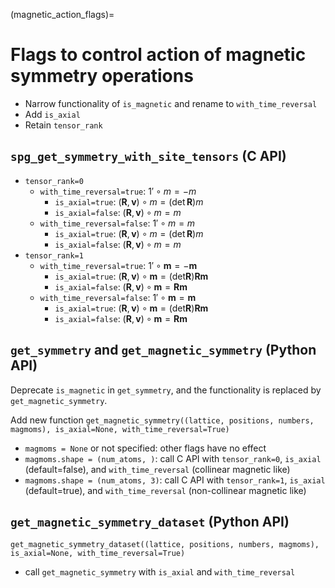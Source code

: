 (magnetic_action_flags)=

# Flags to control action of magnetic symmetry operations

- Narrow functionality of `is_magnetic` and rename to `with_time_reversal`
- Add `is_axial`
- Retain `tensor_rank`

<!-- In this document, refer to `is_magnetic` in previous functions as `is_magnetic_old`. -->

## `spg_get_symmetry_with_site_tensors` (C API)

<!-- ### Previous behavior

- `tensor_rank=0`: $(\mathbf{R}, \mathbf{v}) \circ m = m$
    - `is_magnetic_old=true`: $1' \circ m = -m$
    - `is_magnetic_old=false`: $1' \circ m = m$
- `tensor_rank=1`: $(\mathbf{R}, \mathbf{v}) \circ \mathbf{m} = (\mathrm{det} \mathbf{R}) \mathbf{R} \mathbf{m}$
    - `is_magnetic_old=true`: $1' \circ \mathbf{m} = -\mathbf{m}$
    - `is_magnetic_old=false`: $1' \circ \mathbf{m} = \mathbf{m}$

### Proposed behavior -->

- `tensor_rank=0`
  - `with_time_reversal=true`: $1' \circ m = -m$
    - `is_axial=true`: $(\mathbf{R}, \mathbf{v}) \circ m = (\det\mathbf{R}) m$
    - `is_axial=false`: $(\mathbf{R}, \mathbf{v}) \circ m = m$
  - `with_time_reversal=false`: $1' \circ m = m$
    - `is_axial=true`: $(\mathbf{R}, \mathbf{v}) \circ m = (\det\mathbf{R}) m$
    - `is_axial=false`: $(\mathbf{R}, \mathbf{v}) \circ m = m$
- `tensor_rank=1`
  - `with_time_reversal=true`: $1' \circ \mathbf{m} = -\mathbf{m}$
    - `is_axial=true`: $(\mathbf{R}, \mathbf{v}) \circ \mathbf{m} = (\mathrm{det} \mathbf{R}) \mathbf{R} \mathbf{m}$
    - `is_axial=false`: $(\mathbf{R}, \mathbf{v}) \circ \mathbf{m} = \mathbf{R} \mathbf{m}$
  - `with_time_reversal=false`: $1' \circ \mathbf{m} = \mathbf{m}$
    - `is_axial=true`: $(\mathbf{R}, \mathbf{v}) \circ \mathbf{m} = (\mathrm{det} \mathbf{R}) \mathbf{R} \mathbf{m}$
    - `is_axial=false`: $(\mathbf{R}, \mathbf{v}) \circ \mathbf{m} = \mathbf{R} \mathbf{m}$

<!-- ### Correspondence

| `tensor_rank` | `is_magnetic_old` |   | `with_time_reversal` | `is_axial` |
| ------------- | ----------------- | - | -------------------- | ---------- |
| 0             | `true`            |   | `true`               | `false`    |
| 0             | `false`           |   | `false`              | `false`    |
| 1             | `true`            |   | `true`               | `true`     |
| 1             | `false`           |   | `false`              | `true`     | -->

<!-- ## `spg_get_magnetic_dataset` (C API)

- Previous behavior: call `spg_get_symmetry_with_site_tensors` with `is_magnetic_old=true` -->

## `get_symmetry` and `get_magnetic_symmetry` (Python API)

<!-- ### Previous behaviors

`get_symmetry((lattice, positions, numbers, magmoms), is_magnetic_old=True)`
- `magmoms = None` or not specified: other flags have no effect
- `magmoms.shape = (num_atoms, )`: call C API with `tensor_rank=0` and `is_magnetic_old`
- `magmoms.shape = (num_atoms, 3)`: call C API with `tensor_rank=1` and `is_magnetic_old`

### Proposed behavior -->

Deprecate `is_magnetic` in `get_symmetry`, and the functionality is replaced by
`get_magnetic_symmetry`.

Add new function `get_magnetic_symmetry((lattice, positions, numbers, magmoms), is_axial=None, with_time_reversal=True)`

- `magmoms = None` or not specified: other flags have no effect
- `magmoms.shape = (num_atoms, )`: call C API with `tensor_rank=0`, `is_axial`
  (default=false), and `with_time_reversal` (collinear magnetic like)
- `magmoms.shape = (num_atoms, 3)`: call C API with `tensor_rank=1`, `is_axial`
  (default=true), and `with_time_reversal` (non-collinear magnetic like)

## `get_magnetic_symmetry_dataset` (Python API)

<!-- ### Previous behaviors

`get_magnetic_symmetry_dataset((lattice, positions, numbers, magmoms), is_magnetic_old=True)`

- call `get_symmetry` with `is_magnetic_old`

### Proposed behavior  -->

`get_magnetic_symmetry_dataset((lattice, positions, numbers, magmoms), is_axial=None, with_time_reversal=True)`

- call `get_magnetic_symmetry` with `is_axial` and `with_time_reversal`
